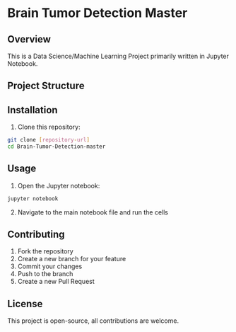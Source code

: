 # Brain Tumor Detection Master

## Overview
This is a Data Science/Machine Learning Project primarily written in Jupyter Notebook.

## Project Structure

## Installation

1. Clone this repository:
 ```bash
 git clone [repository-url]
 cd Brain-Tumor-Detection-master
 ```

## Usage

1. Open the Jupyter notebook:
 ```bash
 jupyter notebook
 ```

2. Navigate to the main notebook file and run the cells

## Contributing

1. Fork the repository
2. Create a new branch for your feature
3. Commit your changes
4. Push to the branch
5. Create a new Pull Request

## License

This project is open-source, all contributions are welcome.
